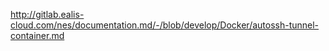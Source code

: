 http://gitlab.ealis-cloud.com/nes/documentation.md/-/blob/develop/Docker/autossh-tunnel-container.md
